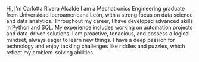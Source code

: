  Hi, I’m Carlotta Rivera Alcalde
I am a Mechatronics Engineering graduate from Universidad Iberoamericana León, with a strong focus on data science and data analytics. Throughout my career, I have developed advanced skills in Python and SQL. My experience includes working on automation projects and data-driven solutions.
I am proactive, tenacious, and possess a logical mindset, always eager to learn new things. I have a deep passion for technology and enjoy tackling challenges like riddles and puzzles, which reflect my problem-solving abilities.

<!---
CarlottaRA/CarlottaRA is a ✨ special ✨ repository because its `README.md` (this file) appears on your GitHub profile.
You can click the Preview link to take a look at your changes.
--->

